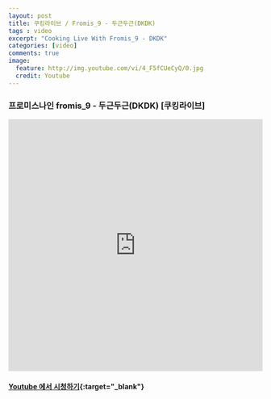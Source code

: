 ```yaml
---
layout: post
title: 쿠킹라이브 / Fromis_9 - 두근두근(DKDK)
tags : video
excerpt: "Cooking Live With Fromis_9 - DKDK"
categories: [video]
comments: true
image:
  feature: http://img.youtube.com/vi/4_F5fCUeCyQ/0.jpg
  credit: Youtube
---
```


### 프로미스나인 fromis_9 - 두근두근(DKDK) [쿠킹라이브]

<iframe width="100%" height="500" src="https://www.youtube.com/embed/4_F5fCUeCyQ?rel=0" frameborder="0" allow="autoplay; encrypted-media" allowfullscreen></iframe>


#### [Youtube 에서 시청하기](https://www.youtube.com/watch?v=4_F5fCUeCyQ){:target="_blank"}
